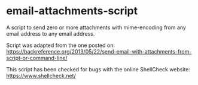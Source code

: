 # email-attachments-script
A script to send zero or more attachments with mime-encoding from any email address to any email address.

Script was adapted from the one posted on: https://backreference.org/2013/05/22/send-email-with-attachments-from-script-or-command-line/

This script has been checked for bugs with the online ShellCheck website: https://www.shellcheck.net/
